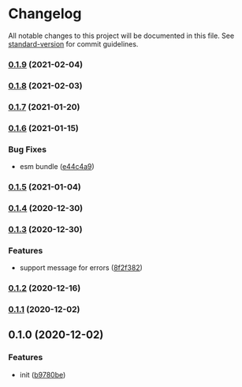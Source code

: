 # Changelog

All notable changes to this project will be documented in this file. See [standard-version](https://github.com/conventional-changelog/standard-version) for commit guidelines.

### [0.1.9](https://github.com/BlackGlory/http-status/compare/v0.1.8...v0.1.9) (2021-02-04)

### [0.1.8](https://github.com/BlackGlory/http-status/compare/v0.1.7...v0.1.8) (2021-02-03)

### [0.1.7](https://github.com/BlackGlory/http-status/compare/v0.1.6...v0.1.7) (2021-01-20)

### [0.1.6](https://github.com/BlackGlory/http-status/compare/v0.1.5...v0.1.6) (2021-01-15)


### Bug Fixes

* esm bundle ([e44c4a9](https://github.com/BlackGlory/http-status/commit/e44c4a98aa9a1c8ba40ec8777fc0714091c698ed))

### [0.1.5](https://github.com/BlackGlory/http-status/compare/v0.1.4...v0.1.5) (2021-01-04)

### [0.1.4](https://github.com/BlackGlory/http-status/compare/v0.1.3...v0.1.4) (2020-12-30)

### [0.1.3](https://github.com/BlackGlory/http-status/compare/v0.1.2...v0.1.3) (2020-12-30)


### Features

* support message for errors ([8f2f382](https://github.com/BlackGlory/http-status/commit/8f2f38262f0562f256d44312ac6617d240b44fcf))

### [0.1.2](https://github.com/BlackGlory/http-status/compare/v0.1.1...v0.1.2) (2020-12-16)

### [0.1.1](https://github.com/BlackGlory/http-status/compare/v0.1.0...v0.1.1) (2020-12-02)

## 0.1.0 (2020-12-02)


### Features

* init ([b9780be](https://github.com/BlackGlory/http-status/commit/b9780be7e36c079b33ba5fe1eef2da00470441fe))
